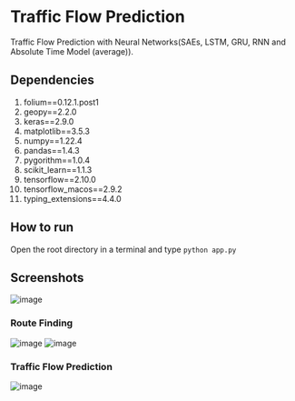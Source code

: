 # Traffic Flow Prediction
Traffic Flow Prediction with Neural Networks(SAEs, LSTM, GRU, RNN and Absolute Time Model (average)).

## Dependencies
1. folium==0.12.1.post1
2. geopy==2.2.0
3. keras==2.9.0
4. matplotlib==3.5.3
5. numpy==1.22.4
6. pandas==1.4.3
7. pygorithm==1.0.4
8. scikit_learn==1.1.3
9. tensorflow==2.10.0
10. tensorflow_macos==2.9.2
11. typing_extensions==4.4.0

## How to run
Open the root directory in a terminal and type ```python app.py```

## Screenshots
![image](https://user-images.githubusercontent.com/53892067/198414724-86ebf7fa-2e40-4ab6-b79d-5df30c2911f6.png)

### Route Finding
![image](https://user-images.githubusercontent.com/53892067/198416841-7377b74f-5dac-4436-b0ef-024416928c9e.png)
![image](https://user-images.githubusercontent.com/53892067/198416883-09e87553-f404-4392-898d-dde390d5e983.png)

### Traffic Flow Prediction
![image](https://user-images.githubusercontent.com/53892067/198417086-bd24993c-9c90-4315-bc88-fc298c530819.png)
